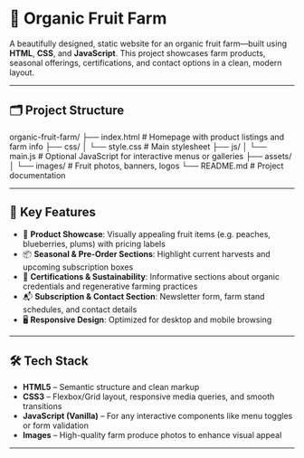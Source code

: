 # 🍃 Organic Fruit Farm

A beautifully designed, static website for an organic fruit farm—built using **HTML**, **CSS**, and **JavaScript**. This project showcases farm products, seasonal offerings, certifications, and contact options in a clean, modern layout.

---

## 🗂️ Project Structure

organic-fruit-farm/
├── index.html # Homepage with product listings and farm info
├── css/
│ └── style.css # Main stylesheet
├── js/
│ └── main.js # Optional JavaScript for interactive menus or galleries
├── assets/
│ └── images/ # Fruit photos, banners, logos
└── README.md # Project documentation


---

## 🌿 Key Features

- 📸 **Product Showcase**: Visually appealing fruit items (e.g. peaches, blueberries, plums) with pricing labels
- 📦 **Seasonal & Pre‑Order Sections**: Highlight current harvests and upcoming subscription boxes
- 🌱 **Certifications & Sustainability**: Informative sections about organic credentials and regenerative farming practices
- 📬 **Subscription & Contact Section**: Newsletter form, farm stand schedules, and contact details
- 🖥️ **Responsive Design**: Optimized for desktop and mobile browsing

---

## 🛠 Tech Stack

- **HTML5** – Semantic structure and clean markup  
- **CSS3** – Flexbox/Grid layout, responsive media queries, and smooth transitions  
- **JavaScript (Vanilla)** – For any interactive components like menu toggles or form validation  
- **Images** – High-quality farm produce photos to enhance visual appeal

---

